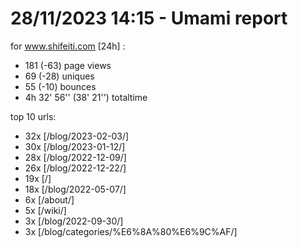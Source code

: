# 28/11/2023 14:15 - Umami report
for www.shifeiti.com [24h] :

 - 181 (-63) page views
 - 69 (-28) uniques
 - 55 (-10) bounces
 - 4h 32' 56'' (38' 21'') totaltime


top 10 urls:
 - 32x [/blog/2023-02-03/]
 - 30x [/blog/2023-01-12/]
 - 28x [/blog/2022-12-09/]
 - 26x [/blog/2022-12-22/]
 - 19x [/]
 - 18x [/blog/2022-05-07/]
 - 6x [/about/]
 - 5x [/wiki/]
 - 3x [/blog/2022-09-30/]
 - 3x [/blog/categories/%E6%8A%80%E6%9C%AF/]


